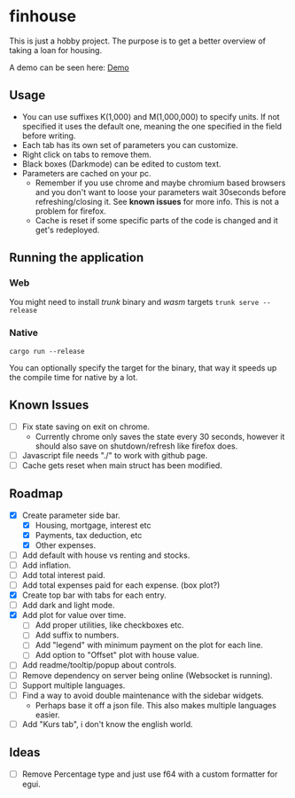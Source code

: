 # finhouse

This is just a hobby project. The purpose is to get a better overview of taking a loan for housing.

A demo can be seen here: [Demo](https://fjodborg.github.io/finhouse_page/)

## Usage

* You can use suffixes K(1,000) and M(1,000,000) to specify units. If not specified it uses the default one, meaning the one specified in the field before writing.
* Each tab has its own set of parameters you can customize.
* Right click on tabs to remove them.
* Black boxes (Darkmode) can be edited to custom text.
* Parameters are cached on your pc.
    * Remember if you use chrome and maybe chromium based browsers and you don't want to loose your parameters wait 30seconds before refreshing/closing it. See __known issues__ for more info. This is not a problem for firefox. 
    * Cache is reset if some specific parts of the code is changed and it get's redeployed. 

## Running the application

### Web
You might need to install _trunk_ binary and _wasm_ targets
`trunk serve --release`

### Native

`cargo run --release`

You can optionally specify the target for the binary, that way it speeds up the compile time for native by a lot.

## Known Issues 

- [ ] Fix state saving on exit on chrome. 
    - Currently chrome only saves the state every 30 seconds, however it should also save on shutdown/refresh like firefox does.
- [ ] Javascript file needs "./" to work with github page.  
- [ ] Cache gets reset when main struct has been modified. 

## Roadmap

- [X] Create parameter side bar.
    - [X] Housing, mortgage, interest etc
    - [X] Payments, tax deduction, etc
    - [X] Other expenses.
- [ ] Add default with house vs renting and stocks.
- [ ] Add inflation.
- [ ] Add total interest paid. 
- [ ] Add total expenses paid for each expense. (box plot?)
- [x] Create top bar with tabs for each entry.
- [ ] Add dark and light mode.
- [X] Add plot for value over time.
    - [ ] Add proper utilities, like checkboxes etc.
    - [ ] Add suffix to numbers.
    - [ ] Add "legend" with minimum payment on the plot for each line.
    - [ ] Add option to "Offset" plot with house value. 
- [ ] Add readme/tooltip/popup about controls.
- [ ] Remove dependency on server being online (Websocket is running).
- [ ] Support multiple languages.
- [ ] Find a way to avoid double maintenance with the sidebar widgets.
    - Perhaps base it off a json file. This also makes multiple languages easier.
- [ ] Add "Kurs tab", i don't know the english world.

## Ideas

- [ ] Remove Percentage type and just use f64 with a custom formatter for egui.